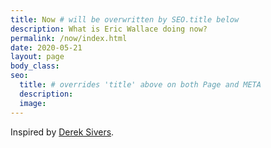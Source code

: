 ```yaml
---
title: Now # will be overwritten by SEO.title below
description: What is Eric Wallace doing now?
permalink: /now/index.html
date: 2020-05-21
layout: page
body_class:
seo:
  title: # overrides 'title' above on both Page and META
  description:
  image:
---
```


Inspired by [Derek Sivers](https://nownownow.com/about).
